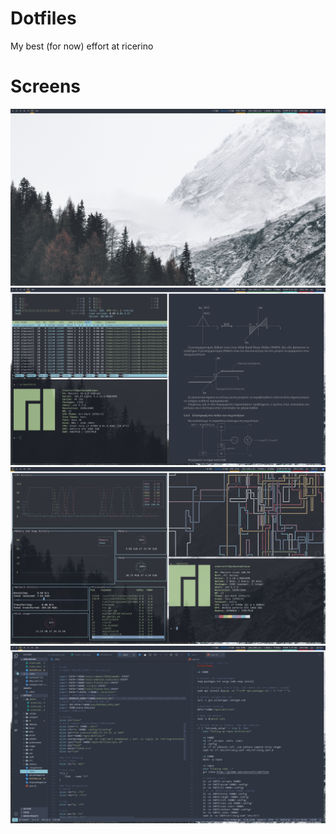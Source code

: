 # Dotfiles

My best (for now) effort at ricerino

# Screens

![screen1](.github/screen_wallpaper.png)
![screen2](.github/screen_misc.png)
![screen3](.github/screen_setup.png)
![screen4](.github/screen_code.png)
